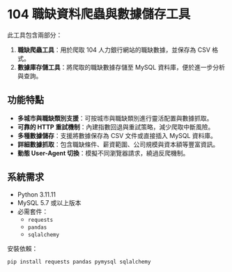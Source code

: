 # 104 職缺資料爬蟲與數據儲存工具

此工具包含兩部分：
1. **職缺爬蟲工具**：用於爬取 104 人力銀行網站的職缺數據，並保存為 CSV 格式。
2. **數據庫存儲工具**：將爬取的職缺數據存儲至 MySQL 資料庫，便於進一步分析與查詢。

## 功能特點
- **多城市與職缺類別支援**：可按城市與職缺類別進行靈活配置與數據抓取。
- **可靠的 HTTP 重試機制**：內建指數回退與重試策略，減少爬取中斷風險。
- **多種數據儲存**：支援將數據保存為 CSV 文件或直接插入 MySQL 資料庫。
- **詳細數據抓取**：包含職缺條件、薪資範圍、公司規模與資本額等豐富資訊。
- **動態 User-Agent 切換**：模擬不同瀏覽器請求，繞過反爬機制。

## 系統需求
- Python 3.11.11
- MySQL 5.7 或以上版本
- 必需套件：
  - `requests`
  - `pandas`
  - `sqlalchemy`

安裝依賴：
```bash
pip install requests pandas pymysql sqlalchemy
